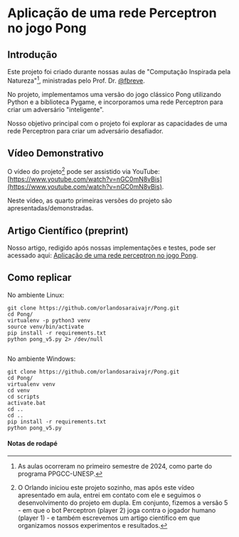 # Aplicação de uma rede Perceptron no jogo Pong

## Introdução
Este projeto foi criado durante nossas aulas de "Computação Inspirada pela Natureza"[^1], ministradas pelo Prof. Dr. [@fbreve](https://github.com/fbreve).

No projeto, implementamos uma versão do jogo clássico Pong utilizando Python e a biblioteca Pygame, e incorporamos uma rede Perceptron para criar um adversário "inteligente". 

Nosso objetivo principal com o projeto foi explorar as capacidades de uma rede Perceptron para criar um adversário desafiador.

## Vídeo Demonstrativo

O vídeo do projeto[^2] pode ser assistido via YouTube: [https://www.youtube.com/watch?v=nGC0mN8vBis](https://www.youtube.com/watch?v=nGC0mN8vBis).

Neste vídeo, as quarto primeiras versões do projeto são apresentadas/demonstradas.

## Artigo Científico (preprint)
Nosso artigo, redigido após nossas implementações e testes, pode ser acessado aqui: [Aplicação de uma rede perceptron no jogo Pong](artigo.pdf).

## Como replicar

No ambiente Linux:

```console
git clone https://github.com/orlandosaraivajr/Pong.git
cd Pong/
virtualenv -p python3 venv
source venv/bin/activate
pip install -r requirements.txt
python pong_v5.py 2> /dev/null


```

No ambiente Windows:

```console
git clone https://github.com/orlandosaraivajr/Pong.git
cd Pong/
virtualenv venv
cd venv
cd scripts
activate.bat
cd ..
cd ..
pip install -r requirements.txt
python pong_v5.py

```

#### Notas de rodapé
[^1]: As aulas ocorreram no primeiro semestre de 2024, como parte do programa PPGCC-UNESP.
[^2]: O Orlando iniciou este projeto sozinho, mas após este vídeo apresentado em aula, entrei em contato com ele e seguimos o desenvolvimento do projeto em dupla. Em conjunto, fizemos a versão 5 - em que o bot Perceptron (player 2) joga contra o jogador humano (player 1) - e também escrevemos um artigo científico em que organizamos nossos experimentos e resultados.
